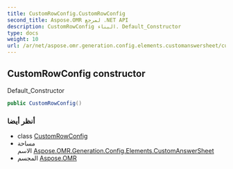```yaml
---
title: CustomRowConfig.CustomRowConfig
second_title: Aspose.OMR لمرجع .NET API
description: CustomRowConfig البناء. Default_Constructor
type: docs
weight: 10
url: /ar/net/aspose.omr.generation.config.elements.customanswersheet/customrowconfig/customrowconfig/
---
```

## CustomRowConfig constructor

Default_Constructor

```csharp
public CustomRowConfig()
```

### أنظر أيضا

* class [CustomRowConfig](../)
* مساحة الاسم [Aspose.OMR.Generation.Config.Elements.CustomAnswerSheet](../../customrowconfig/)
* المجسم [Aspose.OMR](../../../)


